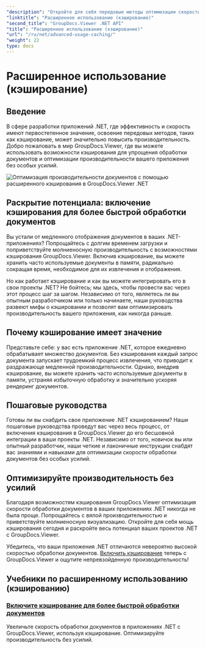 ```yaml
---
"description": "Откройте для себя передовые методы оптимизации скорости обработки документов в приложениях .NET с GroupDocs.Viewer. Узнайте, как включить кэширование для более высокой производительности прямо сейчас!"
"linktitle": "Расширенное использование (кэширование)"
"second_title": "GroupDocs.Viewer .NET API"
"title": "Расширенное использование (кэширование)"
"url": "/ru/net/advanced-usage-caching/"
"weight": 22
type: docs
---
```

# Расширенное использование (кэширование)


## Введение

В сфере разработки приложений .NET, где эффективность и скорость имеют первостепенное значение, освоение передовых методов, таких как кэширование, может значительно повысить производительность. Добро пожаловать в мир GroupDocs.Viewer, где вы можете использовать возможности кэширования для упрощения обработки документов и оптимизации производительности вашего приложения без особых усилий.

![Оптимизация производительности документов с помощью расширенного кэширования в GroupDocs.Viewer .NET](/viewer/advanced-usage/image.png)
## Раскрытие потенциала: включение кэширования для более быстрой обработки документов

Вы устали от медленного отображения документов в ваших .NET-приложениях? Попрощайтесь с долгим временем загрузки и поприветствуйте молниеносную производительность с возможностями кэширования GroupDocs.Viewer. Включив кэширование, вы можете хранить часто используемые документы в памяти, радикально сокращая время, необходимое для их извлечения и отображения.

Но как работает кэширование и как вы можете интегрировать его в свои проекты .NET? Не бойтесь; мы здесь, чтобы провести вас через этот процесс шаг за шагом. Независимо от того, являетесь ли вы опытным разработчиком или только начинаете, наши руководства развеют мифы о кэшировании и позволят вам оптимизировать производительность вашего приложения, как никогда раньше.

## Почему кэширование имеет значение

Представьте себе: у вас есть приложение .NET, которое ежедневно обрабатывает множество документов. Без кэширования каждый запрос документа запускает трудоемкий процесс извлечения, что приводит к раздражающе медленной производительности. Однако, внедрив кэширование, вы можете хранить часто используемые документы в памяти, устраняя избыточную обработку и значительно ускоряя рендеринг документов.

## Пошаговые руководства

Готовы ли вы снабдить свое приложение .NET кэшированием? Наши пошаговые руководства проведут вас через весь процесс, от включения кэширования в GroupDocs.Viewer до его бесшовной интеграции в ваши проекты .NET. Независимо от того, новичок вы или опытный разработчик, наши четкие и лаконичные инструкции снабдят вас знаниями и навыками для оптимизации скорости обработки документов без особых усилий.

## Оптимизируйте производительность без усилий

Благодаря возможностям кэширования GroupDocs.Viewer оптимизация скорости обработки документов в ваших приложениях .NET никогда не была проще. Попрощайтесь с вялой производительностью и приветствуйте молниеносную визуализацию. Откройте для себя мощь кэширования сегодня и раскройте весь потенциал ваших проектов .NET с GroupDocs.Viewer.

Убедитесь, что ваши приложения .NET отличаются невероятно высокой скоростью обработки документов. [Включить кэширование](./enable-caching/) теперь с GroupDocs.Viewer и ощутите непревзойденную производительность!

## Учебники по расширенному использованию (кэшированию)
### [Включите кэширование для более быстрой обработки документов](./enable-caching/)
Увеличьте скорость обработки документов в приложениях .NET с GroupDocs.Viewer, используя кэширование. Оптимизируйте производительность без усилий.